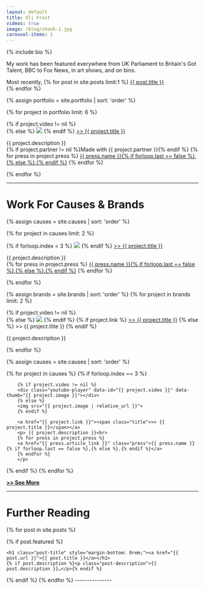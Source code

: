 ```yaml
---
layout: default
title: Oli Frost
videos: true
image: /blog/shook-1.jpg
carousel-items: 1
---
```


<div markdown="1">

{% include bio %}

My work has been featured everywhere from UK Parliament to Britain's Got Talent, BBC to Fox News, in art shows, and on bins.

<span><semibold>Most recently,</semibold> {% for post in site.posts limit:1 %}
<a href="{{ post.url }}"> {{ post.title }} </a><br>{% endfor %}</span>


</div>

<div class="posts" markdown="0">

{% assign portfolio = site.portfolio | sort: 'order' %}

  {% for project in portfolio limit: 6 %}
        <div class="project-section">
        {% if project.video != nil %}
        <div class="youtube-player" data-id="{{ project.video }}" data-thumb="{{ project.image }}"></div>
        {% else %}
        <img src="{{ project.image | relative_url }}">
        {% endif %}
        <a href="{{ project.link }}"><span class="title">>> {{ project.title }}</span></a>
        <p> {{ project.description }}<br>
        {% if project.partner != nil %}<span class="partner">Made with {{ project.partner }}</span>{% endif %}
        {% for press in project.press %}
        <a href="{{ press.article_link }}" class="press">{{ press.name }}{% if forloop.last == false %},{% else %}.{% endif %}</a>
        {% endfor %}
        </p>

  </div>
  {% endfor %}
</div>

---

# Work For Causes & Brands
<p></p>

{% assign causes = site.causes | sort: 'order' %}

  {% for project in causes limit: 2 %}
  <div class="project-section">
        {% if forloop.index < 3 %}
        <img src="{{ project.image | relative_url }}">
        {% endif %}
        <a href="{{ project.link }}"><span class="title">>> {{ project.title }}</span></a>
        <p> {{ project.description }}<br>
        {% for press in project.press %}
        <a href="{{ press.article_link }}" class="press">{{ press.name }}{% if forloop.last == false %},{% else %}.{% endif %}</a>
        {% endfor %}
        </p>

  </div>
  {% endfor %}


{% assign brands = site.brands | sort: 'order' %}
{% for project in brands limit: 2 %}
<div class="project-section">
          {% if project.video != nil %}
          <div class="youtube-player" data-id="{{ project.video }}" data-thumb="{{ project.image }}"></div>
          {% else %}
          <img src="{{ project.image | relative_url }}">
          {% endif %}
          {% if project.link %}
          <a href="{{ project.link }}"><span class="title">>> {{ project.title }}</span></a>
          {% else %}
          <span class="title">>> {{ project.title }}</span>
          {% endif %}
          <p> {{ project.description }}<br>
          </p>
    </div>
{% endfor %}

{% assign causes = site.causes | sort: 'order' %}

  {% for project in causes %}
  {% if forloop.index == 3 %}
  <div class="project-section">

        {% if project.video != nil %}
        <div class="youtube-player" data-id="{{ project.video }}" data-thumb="{{ project.image }}"></div>
        {% else %}
        <img src="{{ project.image | relative_url }}">
        {% endif %}

        <a href="{{ project.link }}"><span class="title">>> {{ project.title }}</span></a>
        <p> {{ project.description }}<br>
        {% for press in project.press %}
        <a href="{{ press.article_link }}" class="press">{{ press.name }}{% if forloop.last == false %},{% else %}.{% endif %}</a>
        {% endfor %}
        </p>

  </div>
{% endif %}  
{% endfor %}

**[>> See More](/work)**

---

# Further Reading
{% for post in site.posts %}

{% if post.featured %}
  <div class="post">


    <h1 class="post-title" style="margin-bottom: 0rem;"><a href="{{ post.url }}">{{ post.title }}</a></h1>
    {% if post.description %}<p class="post-description">{{ post.description }}…</p>{% endif %}

  </div>
  {% endif %}
{% endfor %}
---------------
